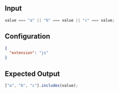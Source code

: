 
## Input
```javascript input
value === "a" || "b" === value || "c" === value;
```

## Configuration
```json configuration
{
  "extension": "js"
}
```

## Expected Output
```javascript expected output
["a", "b", "c"].includes(value);
```

